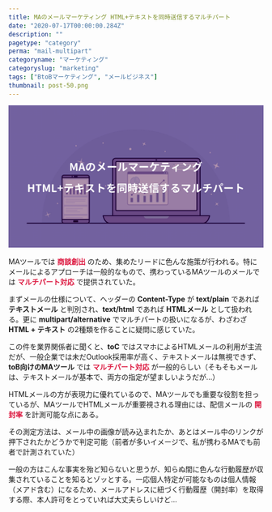 ```yaml
---
title: MAのメールマーケティング HTML+テキストを同時送信するマルチパート
date: "2020-07-17T00:00:00.284Z"
description: ""
pagetype: "category"
perma: "mail-multipart"
categoryname: "マーケティング"
categoryslug: "marketing"
tags: ["BtoBマーケティング", "メールビジネス"]
thumbnail: post-50.png
---
```


![](./post-50.png)

MAツールでは <span style="color: crimson; font-weight: bold;">商談創出</span> のため、集めたリードに色んな施策が行われる。特にメールによるアプローチは一般的なもので、携わっているMAツールのメールでは <span style="color: crimson; font-weight: bold;">マルチパート対応</span> で提供されていた。

まずメールの仕様について、ヘッダーの **Content-Type** が **text/plain** であれば **テキストメール** と判別され、**text/html** であれば **HTMLメール** として扱われる。更に **multipart/alternative** でマルチパートの扱いになるが、わざわざ **HTML + テキスト** の2種類を作ることに疑問に感じていた。

この件を業界関係者に聞くと、**toC** ではスマホによるHTMLメールの利用が主流だが、一般企業では未だOutlook採用率が高く、テキストメールは無視できず、**toB向けのMAツール** では <span style="color: crimson; font-weight: bold;">マルチパート対応</span> が一般的らしい（そもそもメールは、テキストメールが基本で、両方の指定が望ましいようだが...）

HTMLメールの方が表現力に優れているので、MAツールでも重要な役割を担っているが、MAツールでHTMLメールが重要視される理由には、配信メールの <span style="color: crimson; font-weight: bold;">開封率</span> を計測可能な点にある。

その測定方法は、メール中の画像が読み込まれたか、あとはメール中のリンクが押下されたかどうかで判定可能（前者が多いイメージで、私が携わるMAでも前者で計測されていた）

一般の方はこんな事実を殆ど知らないと思うが、知らぬ間に色んな行動履歴が収集されていることを知るとゾッとする。一応個人特定が可能なものは個人情報（メアド含む）になるため、メールアドレスに紐づく行動履歴（開封率）を取得する際、本人許可をとっていれば大丈夫らしいけど...